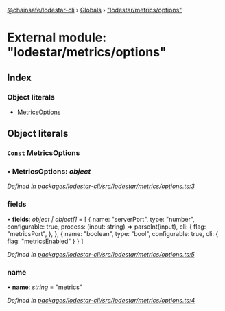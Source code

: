 [@chainsafe/lodestar-cli](../README.md) › [Globals](../globals.md) › ["lodestar/metrics/options"](_lodestar_metrics_options_.md)

# External module: "lodestar/metrics/options"

## Index

### Object literals

* [MetricsOptions](_lodestar_metrics_options_.md#const-metricsoptions)

## Object literals

### `Const` MetricsOptions

### ▪ **MetricsOptions**: *object*

*Defined in [packages/lodestar-cli/src/lodestar/metrics/options.ts:3](https://github.com/ChainSafe/lodestar/blob/2bf6badbe/packages/lodestar-cli/src/lodestar/metrics/options.ts#L3)*

###  fields

• **fields**: *object | object[]* = [
    {
      name: "serverPort",
      type: "number",
      configurable: true,
      process: (input: string) => parseInt(input),
      cli: {
        flag: "metricsPort",
      },
    },
    {
      name: "boolean",
      type: "bool",
      configurable: true,
      cli: {
        flag: "metricsEnabled"
      }
    }
  ]

*Defined in [packages/lodestar-cli/src/lodestar/metrics/options.ts:5](https://github.com/ChainSafe/lodestar/blob/2bf6badbe/packages/lodestar-cli/src/lodestar/metrics/options.ts#L5)*

###  name

• **name**: *string* = "metrics"

*Defined in [packages/lodestar-cli/src/lodestar/metrics/options.ts:4](https://github.com/ChainSafe/lodestar/blob/2bf6badbe/packages/lodestar-cli/src/lodestar/metrics/options.ts#L4)*
